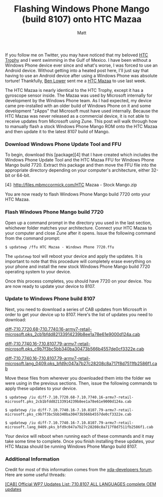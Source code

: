 ﻿---
layout: post
title: Flashing Windows Phone Mango (build 8107) onto HTC Mazaa
author: Matt
permalink: /2012/04/flashing-windows-phone-mango-build-8107-onto-htc-mazaa/
categories:
  - Development
tags:
  - windowsphone
---

If you follow me on Twitter, you may have noticed that my beloved [HTC Trophy][1] and I went swimming in the Gulf of Mexico. I have been without a Windows Phone device ever since and what's worse, I was forced to use an Android device. Without getting into a heated post here, I'll just say that having to use an Android device after using a Windows Phone was absolute torture! Thankfully, [Ben Lower][2] sent me a [HTC Mazaa][3] to use last week.

 [1]: http://www.htc.com/us/products/trophy-verizon/
 [2]: http://twitter.com/benlower
 [3]: http://www.xda-developers.com/windows-mobile/xda-developers-exclusive-first-leaked-pics-of-htc-mazaa/

The HTC Mazaa is nearly identical to the HTC Trophy, except it has a gyroscope sensor inside. The Mazaa was used by Microsoft internally for development by the Windows Phone team. As I had expected, my device came pre-installed with an older build of Windows Phone on it and some development "zApps" that Microsoft must have used internally. Because the HTC Mazaa was never released as a commercial device, it is not able to receive updates from Microsoft using Zune. This post will walk through how to manually flash a stock Windows Phone Mango ROM onto the HTC Mazaa and then update it to the latest 8107 build of Mango.

### Download Windows Phone Update Tool and FFU

To begin, download this [package][4] that I have created which includes the Windows Phone Update Tool and the HTC Mazaa FFU for Windows Phone Mango build 7720. Extract this package and then move the FFU file into the appropriate directory depending on your computer's architecture, either 32-bit or 64-bit.

 [4]: http://files.mbmccormick.com/HTC Mazaa - Stock Mango.zip

You are now ready to flash Windows Phone Mango build 7720 onto your HTC Mazaa.

### Flash Windows Phone Mango build 7720

Open up a command prompt in the directory you used in the last section, whichever folder matches your architecture. Connect your HTC Mazaa to your computer and close Zune after it opens. Issue the following command from the command prompt:

`$ updatewp /ffu HTC Mazaa - Windows Phone 7720.ffu`

The `updatewp` tool will reboot your device and apply the updates. It is important to note that this procedure will completely erase everything on your phone and install the new stock Windows Phone Mango build 7720 operating system to your device.

Once this process completes, you should have 7720 on your device. You are now ready to update your device to 8107.

### Update to Windows Phone build 8107

Next, you need to download a series of CAB updates from Microsoft in order to get your device up to 8107. Here's the list of updates you need to download:

[diff-7.10.7720.68-7.10.7740.16-armv7-retail-microsoft.pks_2cb1bfdd82133914239b8ee1a78e61e9000d124a.cab][5]

 [5]: http://download.windowsupdate.com/msdownload/update/software/dflt/2011/10/diff-7.10.7720.68-7.10.7740.16-armv7-retail-microsoft.pks_2cb1bfdd82133914239b8ee1a78e61e9000d124a.cab

[diff-7.10.7740.16-7.10.8107.79-armv7-retail-microsoft.pks_c9b7f3bc5bb340ba30473b566b4557de0cf3322e.cab][6]

 [6]: http://download.windowsupdate.com/msdownload/update/software/dflt/2011/12/diff-7.10.7740.16-7.10.8107.79-armv7-retail-microsoft.pks_c9b7f3bc5bb340ba30473b566b4557de0cf3322e.cab

[diff-7.10.7740.16-7.10.8107.79-armv7-retail-microsoft.lang\_0409.pks\_bfd9c047a7b27c28208c8a717f8d7511fb2586f1.cab][7]

 [7]: http://download.windowsupdate.com/msdownload/update/software/dflt/2011/12/diff-7.10.7740.16-7.10.8107.79-armv7-retail-microsoft.lang_0409.pks_bfd9c047a7b27c28208c8a717f8d7511fb2586f1.cab

Move these files from wherever you downloaded them into the folder we were using in the previous sections. Then, issue the following commands to apply these updates to your device.

`$ updatewp /iu diff-7.10.7720.68-7.10.7740.16-armv7-retail-microsoft.pks_2cb1bfdd82133914239b8ee1a78e61e9000d124a.cab`

`$ updatewp /iu diff-7.10.7740.16-7.10.8107.79-armv7-retail-microsoft.pks_c9b7f3bc5bb340ba30473b566b4557de0cf3322e.cab`

`$ updatewp /iu diff-7.10.7740.16-7.10.8107.79-armv7-retail-microsoft.lang_0409.pks_bfd9c047a7b27c28208c8a717f8d7511fb2586f1.cab`

Your device will reboot when running each of these commands and it may take some time to complete. Once you finish installing these updates, your HTC Mazaa should be running Windows Phone Mango build 8107.

### Additional Information

Credit for most of this information comes from the [xda-developers forum][8]. Here are some useful threads:

 [8]: http://forum.xda-developers.com

[[CAB] Official WP7 Updates List: 7.10.8107 ALL LANGUAGES complete OEM updates][9]

 [9]: http://forum.xda-developers.com/showthread.php?t=1306415


